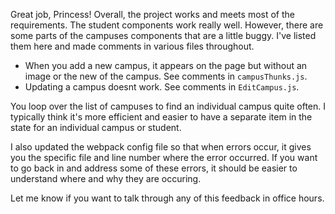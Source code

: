 Great job, Princess! Overall, the project works and meets most of the requirements. The student components work really well. However, there are some parts of the campuses components that are a little buggy. I've listed them here and made comments in various files throughout.

* When you add a new campus, it appears on the page but without an image or the new of the campus. See comments in `campusThunks.js`.
* Updating a campus doesnt work. See comments in `EditCampus.js`.

You loop over the list of campuses to find an individual campus quite often. I typically think it's more efficient and easier to have a separate item in the state for an individual campus or student.

I also updated the webpack config file so that when errors occur, it gives you the specific file and line number where the error occurred. If you want to go back in and address some of these errors, it should be easier to understand where and why they are occuring.

Let me know if you want to talk through any of this feedback in office hours.
